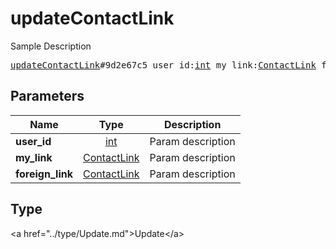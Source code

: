 # updateContactLink

Sample Description

<pre>
<a href="../constructor/updateContactLink.md">updateContactLink</a>#9d2e67c5 user_id:<a href="../type/int.md">int</a> my_link:<a href="../type/ContactLink.md">ContactLink</a> foreign_link:<a href="../type/ContactLink.md">ContactLink</a> = <a href="../type/Update.md">Update</a>;
</pre>

## Parameters

| Name | Type | Description |
|------|:----:|-------------|
| **user_id** | <a href="../type/int.md">int</a> | Param description |
| **my_link** | <a href="../type/ContactLink.md">ContactLink</a> | Param description |
| **foreign_link** | <a href="../type/ContactLink.md">ContactLink</a> | Param description |

## Type

&lt;a href=&#34;../type/Update.md&#34;&gt;Update&lt;/a&gt;
